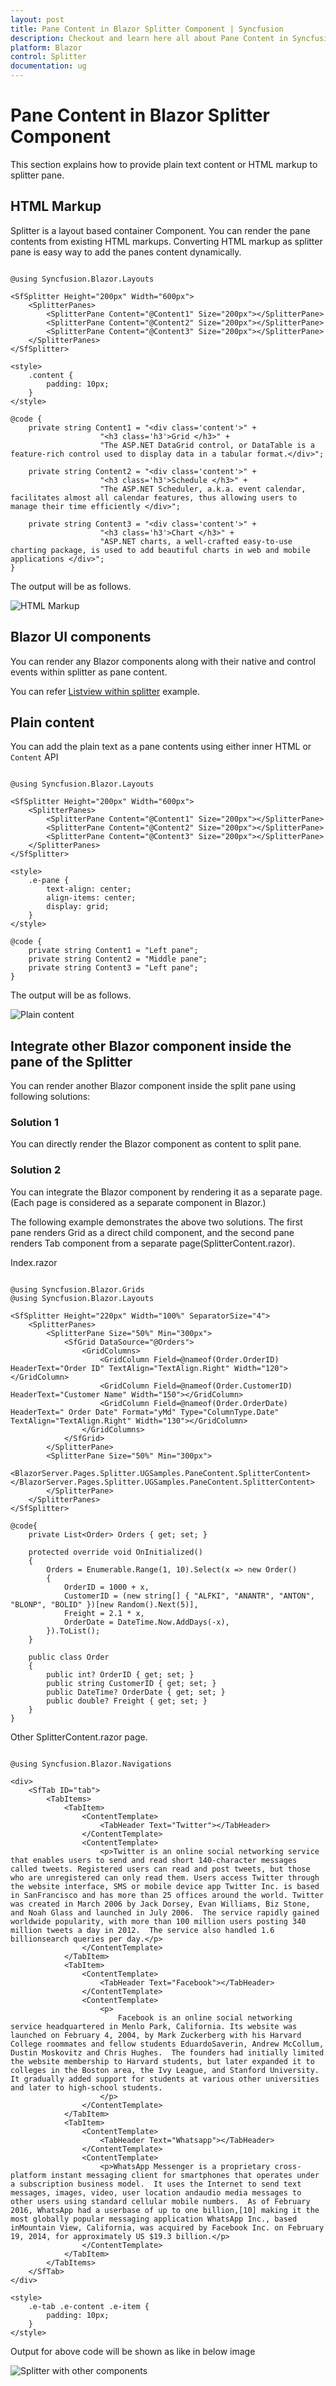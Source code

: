 ```yaml
---
layout: post
title: Pane Content in Blazor Splitter Component | Syncfusion
description: Checkout and learn here all about Pane Content in Syncfusion Blazor Splitter component and much more.
platform: Blazor
control: Splitter
documentation: ug
---
```


# Pane Content in Blazor Splitter Component

This section explains how to provide plain text content or HTML markup to splitter pane.

## HTML Markup

Splitter is a layout based container Component. You can render the pane contents from existing HTML markups. Converting HTML markup as splitter pane is easy way to add the panes content dynamically.

```cshtml

@using Syncfusion.Blazor.Layouts

<SfSplitter Height="200px" Width="600px">
    <SplitterPanes>
        <SplitterPane Content="@Content1" Size="200px"></SplitterPane>
        <SplitterPane Content="@Content2" Size="200px"></SplitterPane>
        <SplitterPane Content="@Content3" Size="200px"></SplitterPane>
    </SplitterPanes>
</SfSplitter>

<style>
    .content {
        padding: 10px;
    }
</style>

@code {
    private string Content1 = "<div class='content'>" +
                    "<h3 class='h3'>Grid </h3>" +
                    "The ASP.NET DataGrid control, or DataTable is a feature-rich control used to display data in a tabular format.</div>";

    private string Content2 = "<div class='content'>" +
                    "<h3 class='h3'>Schedule </h3>" +
                    "The ASP.NET Scheduler, a.k.a. event calendar, facilitates almost all calendar features, thus allowing users to manage their time efficiently </div>";

    private string Content3 = "<div class='content'>" +
                    "<h3 class='h3'>Chart </h3>" +
                    "ASP.NET charts, a well-crafted easy-to-use charting package, is used to add beautiful charts in web and mobile applications </div>";
}

```

The output will be as follows.

![HTML Markup](./images/content-html-markup.png)

## Blazor UI components

You can render any Blazor components along with their native and control events within splitter as pane content.

You can refer [Listview within splitter](https://blazor.syncfusion.com/demos/splitter/details-view?theme=bootstrap4) example.

## Plain content

You can add the plain text as a pane contents using either inner HTML or `Content` API

```cshtml

@using Syncfusion.Blazor.Layouts

<SfSplitter Height="200px" Width="600px">
    <SplitterPanes>
        <SplitterPane Content="@Content1" Size="200px"></SplitterPane>
        <SplitterPane Content="@Content2" Size="200px"></SplitterPane>
        <SplitterPane Content="@Content3" Size="200px"></SplitterPane>
    </SplitterPanes>
</SfSplitter>

<style>
    .e-pane {
        text-align: center;
        align-items: center;
        display: grid;
    }
</style>

@code {
    private string Content1 = "Left pane";
    private string Content2 = "Middle pane";
    private string Content3 = "Left pane";
}

```

The output will be as follows.

![Plain content](./images/plain-content.png)

## Integrate other Blazor component inside the pane of the Splitter

You can render another Blazor component inside the split pane using following solutions:

### Solution 1

You can directly render the Blazor component as content to split pane.

### Solution 2

You can integrate the Blazor component by rendering it as a separate page. (Each page is considered as a separate component in Blazor.)

The following example demonstrates the above two solutions. The first pane renders Grid as a direct child component, and the second pane renders Tab component from a separate page(SplitterContent.razor).

Index.razor

```cshtml

@using Syncfusion.Blazor.Grids
@using Syncfusion.Blazor.Layouts

<SfSplitter Height="220px" Width="100%" SeparatorSize="4">
    <SplitterPanes>
        <SplitterPane Size="50%" Min="300px">
            <SfGrid DataSource="@Orders">
                <GridColumns>
                    <GridColumn Field=@nameof(Order.OrderID) HeaderText="Order ID" TextAlign="TextAlign.Right" Width="120"></GridColumn>
                    <GridColumn Field=@nameof(Order.CustomerID) HeaderText="Customer Name" Width="150"></GridColumn>
                    <GridColumn Field=@nameof(Order.OrderDate) HeaderText=" Order Date" Format="yMd" Type="ColumnType.Date" TextAlign="TextAlign.Right" Width="130"></GridColumn>
                </GridColumns>
            </SfGrid>
        </SplitterPane>
        <SplitterPane Size="50%" Min="300px">
            <BlazorServer.Pages.Splitter.UGSamples.PaneContent.SplitterContent></BlazorServer.Pages.Splitter.UGSamples.PaneContent.SplitterContent>
        </SplitterPane>
    </SplitterPanes>
</SfSplitter>

@code{
    private List<Order> Orders { get; set; }

    protected override void OnInitialized()
    {
        Orders = Enumerable.Range(1, 10).Select(x => new Order()
        {
            OrderID = 1000 + x,
            CustomerID = (new string[] { "ALFKI", "ANANTR", "ANTON", "BLONP", "BOLID" })[new Random().Next(5)],
            Freight = 2.1 * x,
            OrderDate = DateTime.Now.AddDays(-x),
        }).ToList();
    }

    public class Order
    {
        public int? OrderID { get; set; }
        public string CustomerID { get; set; }
        public DateTime? OrderDate { get; set; }
        public double? Freight { get; set; }
    }
}

```

Other SplitterContent.razor page.

```cshtml

@using Syncfusion.Blazor.Navigations

<div>
    <SfTab ID="tab">
        <TabItems>
            <TabItem>
                <ContentTemplate>
                    <TabHeader Text="Twitter"></TabHeader>
                </ContentTemplate>
                <ContentTemplate>
                    <p>Twitter is an online social networking service that enables users to send and read short 140-character messages called tweets. Registered users can read and post tweets, but those who are unregistered can only read them. Users access Twitter through the website interface, SMS or mobile device app Twitter Inc. is based in SanFrancisco and has more than 25 offices around the world. Twitter was created in March 2006 by Jack Dorsey, Evan Williams, Biz Stone, and Noah Glass and launched in July 2006.  The service rapidly gained worldwide popularity, with more than 100 million users posting 340 million tweets a day in 2012.  The service also handled 1.6 billionsearch queries per day.</p>
                </ContentTemplate>
            </TabItem>
            <TabItem>
                <ContentTemplate>
                    <TabHeader Text="Facebook"></TabHeader>
                </ContentTemplate>
                <ContentTemplate>
                    <p>
                        Facebook is an online social networking service headquartered in Menlo Park, California. Its website was launched on February 4, 2004, by Mark Zuckerberg with his Harvard College roommates and fellow students EduardoSaverin, Andrew McCollum, Dustin Moskovitz and Chris Hughes.  The founders had initially limited the website membership to Harvard students, but later expanded it to colleges in the Boston area, the Ivy League, and Stanford University. It gradually added support for students at various other universities and later to high-school students.
                    </p>
                </ContentTemplate>
            </TabItem>
            <TabItem>
                <ContentTemplate>
                    <TabHeader Text="Whatsapp"></TabHeader>
                </ContentTemplate>
                <ContentTemplate>
                    <p>WhatsApp Messenger is a proprietary cross-platform instant messaging client for smartphones that operates under a subscription business model.  It uses the Internet to send text messages, images, video, user location andaudio media messages to other users using standard cellular mobile numbers.  As of February 2016, WhatsApp had a userbase of up to one billion,[10] making it the most globally popular messaging application WhatsApp Inc., based inMountain View, California, was acquired by Facebook Inc. on February 19, 2014, for approximately US $19.3 billion.</p>
                </ContentTemplate>
            </TabItem>
        </TabItems>
    </SfTab>
</div>

<style>
    .e-tab .e-content .e-item {
        padding: 10px;
    }
</style>

```

Output for above code will be shown as like in below image

![Splitter with other components](./images/components.png)